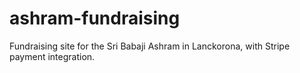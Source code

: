 # ashram-fundraising
Fundraising site for the Sri Babaji Ashram in Lanckorona, with Stripe payment integration.
